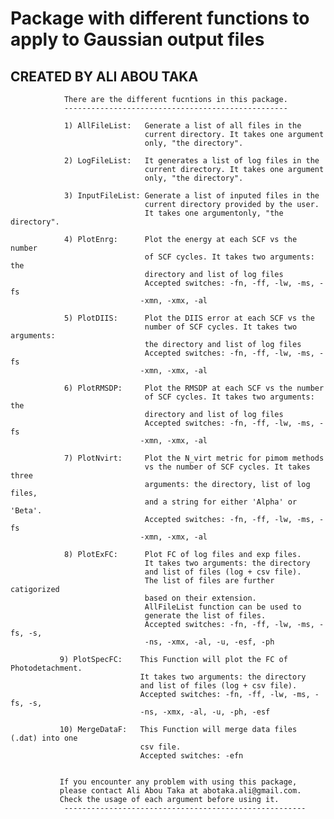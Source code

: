 # Package with different functions to apply to Gaussian output files
## CREATED BY ALI ABOU TAKA

                There are the different fucntions in this package.
                --------------------------------------------------

                1) AllFileList:   Generate a list of all files in the
                                  current directory. It takes one argument
                                  only, "the directory".

                2) LogFileList:   It generates a list of log files in the
                                  current directory. It takes one argument
                                  only, "the directory".

                3) InputFileList: Generate a list of inputed files in the
                                  current directory provided by the user.
                                  It takes one argumentonly, "the directory".

                4) PlotEnrg:      Plot the energy at each SCF vs the number
                                  of SCF cycles. It takes two arguments: the
                                  directory and list of log files
                                  Accepted switches: -fn, -ff, -lw, -ms, -fs
                                 -xmn, -xmx, -al

                5) PlotDIIS:      Plot the DIIS error at each SCF vs the
                                  number of SCF cycles. It takes two arguments:
                                  the directory and list of log files
                                  Accepted switches: -fn, -ff, -lw, -ms, -fs
                                 -xmn, -xmx, -al

                6) PlotRMSDP:     Plot the RMSDP at each SCF vs the number
                                  of SCF cycles. It takes two arguments: the
                                  directory and list of log files
                                  Accepted switches: -fn, -ff, -lw, -ms, -fs
                                 -xmn, -xmx, -al

                7) PlotNvirt:     Plot the N_virt metric for pimom methods
                                  vs the number of SCF cycles. It takes three
                                  arguments: the directory, list of log files,
                                  and a string for either 'Alpha' or 'Beta'.
                                  Accepted switches: -fn, -ff, -lw, -ms, -fs
                                 -xmn, -xmx, -al

                8) PlotExFC:      Plot FC of log files and exp files.
                                  It takes two arguments: the directory
                                  and list of files (log + csv file).
                                  The list of files are further catigorized
                                  based on their extension.
                                  AllFileList function can be used to
                                  generate the list of files.
                                  Accepted switches: -fn, -ff, -lw, -ms, -fs, -s,
                                  -ns, -xmx, -al, -u, -esf, -ph                                  

               9) PlotSpecFC:    This Function will plot the FC of Photodetachment.
                                 It takes two arguments: the directory
                                 and list of files (log + csv file).
                                 Accepted switches: -fn, -ff, -lw, -ms, -fs, -s,
                                 -ns, -xmx, -al, -u, -ph, -esf

               10) MergeDataF:   This Function will merge data files (.dat) into one
                                 csv file.
                                 Accepted switches: -efn


               If you encounter any problem with using this package,
               please contact Ali Abou Taka at abotaka.ali@gmail.com.
               Check the usage of each argument before using it.
                ------------------------------------------------------


